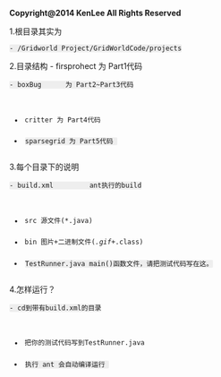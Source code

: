 
<html><meta charset="UTF-8"><style>html { 
    font-size: 100%; 
    overflow-y: scroll; 
    -webkit-text-size-adjust: 100%; 
    -ms-text-size-adjust: 100%; 
}

body{
    font-family: helvetica, arial, freesans, clean, sans-serif;
    color: #333;
    background-color: #fff;
    border-color: #999999;
    border-width: 2px;
    line-height: 1.5;
    margin: 2em 3em;
    text-align:left;
    padding: 0 100px 0 100px;
}

pre{
    background-color: #eee;
    padding: 10px;
    -webkit-border-radius: 5px;
    -moz-border-radius: 5px;
    border-radius: 5px;
    overflow: auto;
}
code{
    background-color: #eee;
    padding: 1px 3px;
    -webkit-border-radius: 2px;
    -moz-border-radius: 2px;
    border-radius: 2px; 
}
pre code {
    padding-left: 0px;
    padding-right: 0px;
}
li p{
    margin: 0.3em;
}
ul > li{
    list-style-type: disc;
}
a:link, a:visited{
    color: #33e;
    text-decoration: none;
}
a:hover{
    color: #00f;
    text-shadow:1px 1px 2px #ccf;
    text-decoration:underline;
}
h1{
    color: #999;
    font-weight: 400;
    font-size: 36px;
}
h2{
    border-bottom: 1px dotted #aaa;
    margin-bottom: 1em;
    color: #333;
    font-size: 30px;
}
h3{
    color: #666;
    font-size: 24px;
}
h4 {
    font-size: 21px;
}
h5 {
    font-size: 18px;
}
.shadow{
    -webkit-box-shadow:0 5px 15px #000;
    -moz-box-shadow:0 5px 15px #000;
    box-shadow:0 5px 15px #000;     
}
</style><body><p><strong>Copyright@2014 KenLee All Rights Reserved</strong></p>
<p>1.根目录其实为</p>
<pre><code>- /Gridworld Project/GridWorldCode/projects
</code></pre>
<p>2.目录结构
    - firsprohect 为 Part1代码</p>
<pre><code>- boxBug      为 Part2~Part3代码

- critter     为 Part4代码

- sparsegrid  为 Part5代码
</code></pre>
<p>3.每个目录下的说明</p>
<pre><code>- build.xml         ant执行的build

- src               源文件(*.java)

- bin               图片+二进制文件(*.gif+*.class)

- TestRunner.java   main()函数文件，请把测试代码写在这。
</code></pre>
<p>4.怎样运行？</p>
<pre><code>- cd到带有build.xml的目录

- 把你的测试代码写到TestRunner.java

- 执行 ant 会自动编译运行
</code></pre></body></html>